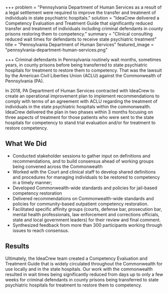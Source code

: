 +++
problem = "Pennsylvania Department of Human Services as a result of a legal settlement were required to improve the transfer and treatment of individuals in state psychiatric hospitals."
solution = "IdeaCrew delivered a Competency Evaluation and Treatment Guide that significantly reduced transfer and treatment of individuals including criminal defendants in county prisons restoring them to competency."
summary = "Clinical consulting reduced wait times for defendants to receive state psychiatric treatment"
title = "Pennsylvania Department of Human Services"
featured_image = "pennsylvania-department-human-services.png"

+++
Criminal defendants in Pennsylvania routinely wait months, sometimes years, in county prisons before being transferred to state psychiatric hospitals for treatment to restore them to competency. That was the lawsuit by the American Civil Liberties Union (ACLU) against the Commonwealth of Pennsylvania (PA).
  
In 2018, PA Department of Human Services contracted with IdeaCrew to create an operational improvement plan to implement recommendations to comply with terms of an agreement with ACLU regarding the treatment of individuals in the state psychiatric hospitals within the commonwealth. IdeaCrew delivered the plan in two phases within 3 months focusing on three aspects of treatment for those patients who were sent to the state hospitals for competency to stand trial evaluation and/or for treatment to restore competency.

## What We Did

* Conducted stakeholder sessions to gather input on definitions and recommendations, and to build consensus ahead of working groups being convened across the Commonwealth
* Worked with the Court and clinical staff to develop shared definitions and procedures for managing individuals to be restored to competency in a timely manner;
* Developed Commonwealth-wide standards and policies for jail-based competency restoration
* Delivered recommendations on Commonwealth-wide standards and policies for community-based outpatient competency restoration.
* Facilitated specific affinity groups (courts, defense bar, prosecution bar, mental health professionals, law enforcement and corrections officials, state and local government leaders) for their review and final comment.
* Synthesized feedback from more than 300 participants working through issues to reach consensus.

## Results

Ultimately, the IdeaCrew team created a Competency Evaluation and Treatment Guide that is widely circulated throughout the Commonwealth for use locally and in the state hospitals. Our work with the commonwealth resulted in wait times being significantly reduced from days up to only a few weeks for criminal defendants in county prisons being transferred to state psychiatric hospitals for treatment to restore them to competency.
